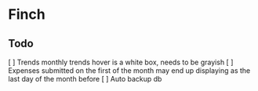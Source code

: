 # Finch

## Todo

[ ] Trends monthly trends hover is a white box, needs to be grayish
[ ] Expenses submitted on the first of the month may end up displaying as the last day of the month before
[ ] Auto backup db
